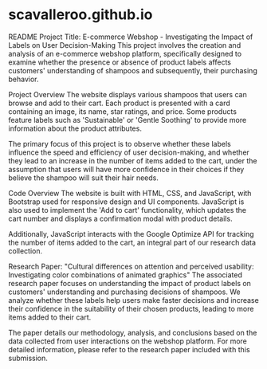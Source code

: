 # scavalleroo.github.io

README
Project Title: E-commerce Webshop - Investigating the Impact of Labels on User Decision-Making
This project involves the creation and analysis of an e-commerce webshop platform, specifically designed to examine whether the presence or absence of product labels affects customers' understanding of shampoos and subsequently, their purchasing behavior.

Project Overview
The website displays various shampoos that users can browse and add to their cart. Each product is presented with a card containing an image, its name, star ratings, and price. Some products feature labels such as 'Sustainable' or 'Gentle Soothing' to provide more information about the product attributes.

The primary focus of this project is to observe whether these labels influence the speed and efficiency of user decision-making, and whether they lead to an increase in the number of items added to the cart, under the assumption that users will have more confidence in their choices if they believe the shampoo will suit their hair needs.

Code Overview
The website is built with HTML, CSS, and JavaScript, with Bootstrap used for responsive design and UI components. JavaScript is also used to implement the 'Add to cart' functionality, which updates the cart number and displays a confirmation modal with product details.

Additionally, JavaScript interacts with the Google Optimize API for tracking the number of items added to the cart, an integral part of our research data collection.

Research Paper: "Cultural differences on attention and perceived usability: Investigating color combinations of animated graphics"
The associated research paper focuses on understanding the impact of product labels on customers' understanding and purchasing decisions of shampoos. We analyze whether these labels help users make faster decisions and increase their confidence in the suitability of their chosen products, leading to more items added to their cart.

The paper details our methodology, analysis, and conclusions based on the data collected from user interactions on the webshop platform. For more detailed information, please refer to the research paper included with this submission.
